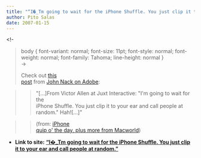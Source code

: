 ```yaml
---
title: "“I�_Tm going to wait for the iPhone Shuffle. You just clip it to your ear and call people at random.”"
author: Pito Salas
date: 2007-01-15
---
```


<!-  
>  body { font-variant: normal; font-size: 11pt; font-style: normal; font-
> weight: normal; font-family: Tahoma; line-height: normal }  
>  ->
>
> Check out [this  
>  post](<http://blogs.adobe.com/jnack/2007/01/iphone_quip_o_t.html>) from
> [John Nack on Adobe](<http://blogs.adobe.com/jnack/>):
>

>> "[…]From Victor Allen at Juxt Interactive: "I'm going to wait for the  
>  iPhone Shuffle. You just clip it to your ear and call people at  
>  random." Hah![…]"
>>

>> (from: [iPhone  
>  quip o' the day, plus more from
> Macworld](<http://blogs.adobe.com/jnack/2007/01/iphone_quip_o_t.html>))


* **Link to site:** **[“I�_Tm going to wait for the iPhone Shuffle. You just clip it to your ear and call people at random.”](None)**
